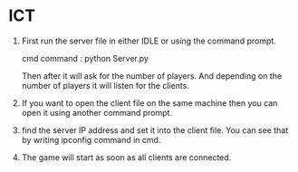 # ICT

1) First run the server file in either IDLE or using the command prompt.
     
     cmd command : python Server.py
     
     Then after it will ask for the number of players. And depending on the number of players it will listen for the clients.
     
2) If you want to open the client file on the same machine then you can open it using another command prompt.

3) find the server IP address and set it into the client file. You can see that by writing ipconfig command in cmd.

4) The game will start as soon as all clients are connected.
     
